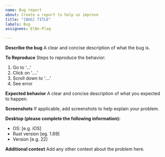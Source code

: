 ```yaml
---
name: Bug report
about: Create a report to help us improve
title: "[BUG] TITLE"
labels: Bug
assignees: ElBe-Plaq

---
```


**Describe the bug**
A clear and concise description of what the bug is.

**To Reproduce**
Steps to reproduce the behavior:

1. Go to '...'
2. Click on '....'
3. Scroll down to '....'
4. See error

**Expected behavior**
A clear and concise description of what you expected to happen.

**Screenshots**
If applicable, add screenshots to help explain your problem.

**Desktop (please complete the following information):**

- OS: [e.g. iOS]
- Rust version [eg. 1.69]
- Version [e.g. 22]

**Additional context**
Add any other context about the problem here.
